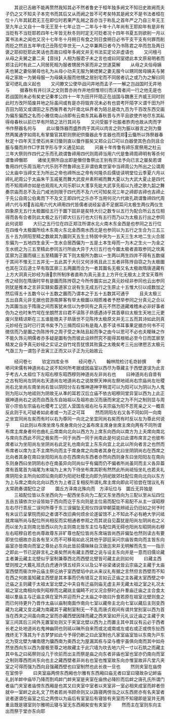 <!-- { "loadSidebar": true } -->
　　其说已舌敝不能再赘然我知其必不然者鲁史于桓年独多阙文不知旧史故阙而夫子仍之又不知夫子本完书而其后又从而阙之皆不可考矣特其是阙文不是书法者桓在位十八年其弑君无王在即位时若果严乱贼之首亦当于称乱之首年严之乃自三年无王至九年止又自十一年无王至十七年止岂一二年与十年十八年尚有王耶抑年有是非有当贬有不当贬耶若四年七年皆无秋冬则时定无可贬者况十四年书夏五则欲削一月以寓书法未之闻也又况十七年冬十月朔日有食之则日食朔日必书干支干支有何罪而削而贬之然且五年甲戌己丑陈佗卒世无一人之卒兼两日者今乃书陈君之卒而忽及两日褒之耶抑贬耶此笑话也吾故曰桓年多阙文并无书法实定论非虚语也
　　又问檀弓从母之夫舅之妻二夫【音扶】人相为服君子未之言也或曰同室缌此本文原易明者而郑注云时有此二人同居死相为服者甥居外家而非之世遂莫解
　　从母之夫俗母姨夫也舅之妻俗舅母也礼为从母小功夫无服为舅缌舅之妻无服今以甥同居母姨夫与舅母之家故一为舅母服一为母姨夫服而他甥之居别宅而不同居者讥之或乃为之解曰同室可缌礼由义起也
　　又问滕文公使毕战问井地而孟子一一解之岂战国时无井地与
　　据春秋有井衍沃之文则晋亦尚作井地但惟坦衍而沃膏者间一行之他无是也若战国则未必有矣史记秦孝公四十一年为田开阡陌正在战国与魏惠王齐威王同时则此时方改阡陌废井地之际虽间或有是亦将毁弃况未必有也尝考阡陌字义谓千田为阡百田为陌又或谓田之东西衡界者为阡南北纵界者为陌总是改九百为千百改东西交画为偏东偏西之名而小雅信南山诗即有云南东其畆春秋晋与齐平且欲使齐地尽东其畆得毋春秋以前已早有阡陌之法行其间与
　　又问受脤于社脤者胙肉也故从肉而字书作祭器名何与
　　此以蜃饰器而盛胙肉于其间以肉言之则为脤以器言之则为蜃然两属通字如周礼有掌蜃官其职则祭祀供蜃器此专言器也而郑云蜃所以饰祭器春秋定十四年天王使石尚来归蜃则直以蜃作脤矣又郑众云□可以白器使其色白则且合脤与蜃而并作□字其字形与字义通见如此
　　问襄十年传鲁有禘乐賔祭用之杜云三年大祭则作四代之乐而孔疏谓鲁禘用四代则周禘当用六代是鲁禘周禘明有等杀何谓鲁禘僭耶
　　诸侯无祭所自出即是僭但鲁祭出王别有宗法予向已言之屡矣若谓鲁用四代乐周当用六代乐则不然鲁禘出王非谓伯禽世室中当禘周公为所出之公谓周公太庙中当禘文王为所出之帝也禘所出之帝有何隆杀后儒徒读明堂位云季夏六月以禘礼祀周公于太庙朱干玉戚冕而舞大武皮弁素积裼而舞大夏以为大武大夏止是四代而不知周禘亦如是也观周礼大司乐职以大濩享先妣大武享先祖以九德之歌九韶之舞奏宗庙而总不及云门咸池则限于四代而不及六代可知矣况三年之禘即吉禘也吉禘止于先公自周公伯禽而下不及文王即四代之乐亦不当用何况六代故孔疏谓鲁禘四代周禘六代与郑吉祫用六代大禘用四代皆儒者说经妄语不足据耳问太极生两仪两仪生四象原无五行太极圗绘五行于圗下固非是矣特大衍之数专以五行为配合所云五位相得而各有合者则此太极之五行即大衍五行也大衍有五行而乃以为太极五行出之参同此何说耶
　　大衍之五行位在四正郑注所谓水北火南木东金西是也参同之五行位在四维今太极圗所绘木东南火东北金西南水西北是也参同以为五行之生合为三五三五十五为阴阳至精之数故其为圗则天五生土特居中央为一五天三生木地二生火合居东偏为一五地四生金天一生水合居西偏为一五是土本生母而一为木之生火一为金之生水统之为三五至精此参同五行所由大异于大衍五行也今圗太极者直取参同之坎离匡廓为正圗而缀三五至精圗于其下则太极所为数以一生两以两生四并不得有五数缀于其间不惟无三五并无一五此其于大衍又何涉焉且此三五者非陈抟自窃之为太极圗也其在汉后道士早有取匡廓三五两圗而合为一者其圗名无极又名太极故隋唐道藏有上方大洞真元妙经为唐宗所制序者直称为真元圣主上方开化无极太上灵宝天尊所传之经则在隋唐时早有是圗而陈抟窃之今所传圗实出之真元妙经非参同也云出参同则犹是推本之言非实録矣葢道家立说有生无成五行之生原止十五惟大衍以成数加之然后得五十五数今以十五数之圗而乃谓本之于五十五数其可通乎
　　且夫太极三五出自真元非无据也尝游南屏客有举太极圗以相质难者予厯举参同之分真元之合以为其圗当出于隋唐之间而客犹未信以为参同有之真元不然恐道藏难稽未必非好事者伪为之也时朱竹垞在坐朗然言曰君不读陈子昻感遇诗乎其首章曰太极生天地三元更废兴至精谅斯在三五谁能徴夫子昻唐世不见陈抟太极原文并无三五而其诗如此则真元妙经在当时已行其书矣予乃三揖而叹曰有是哉人患不读书耳事果足据亦何书不可徴信而乃是圗之伪陈抟传之周子受之朱陆且起而争之由今以思可不必也夫瞹昧之作不能久饰元明儒者亦多疑是圗有伪而彼此设辨然究不能得其根柢必至今日而匡廓至精发之自予真元妙经之实证之自竹垞吾犹恨其败露之太晚矣考三元出律厯志太极元气亟三为一谓包子丑寅三正而又以子正为元始故云





　　经问卷七
　　钦定四库全书
　　经问卷八
　　翰林院检讨毛竒龄撰
　　李塨问宋儒有神道尚右之说不知何所考据或因庙室以西尽为尊藏主于西壁遂误为此言乎考古人太祖位下左昭右穆东昭西穆则神道尚左非尚右也
　　曰神道尚右自昔有之古有阳尚左阴尚右天道尚左地道尚右之说故祭天神尚左祭地祗尚右宗庙尚左社稷尚右北坐尚左南坐尚右皆以阴阳分左右惟神道神字稍混可以为阳可以为阴以为人鬼则为阳以为地祗则为阴故无从凖的耳若汉后立庙不依古昭穆同堂异室以西为上此正据神道尚右之说而自西及东自始祖以及祖祢由汉而唐而宋定之为不刋之制则显与周官小宗伯左宗庙右社稷考工记匠人营国左祖右社与夫宗庙为阳不忍死亲之义一概乖反此则于礼可疑者如此者或一为正之可耳
　　然而阴阳左右又各不同如同一向南之坐宜同尚左矣而有时以右为尊同一向北之坐宜同尚右矣而有时反以左为尊此何说乎
　　曰此则以布席坐席与席身席向分之盖布席主席身坐席主席向两有不同所谓布席主席身者何也曲礼云席南向北向以西方为上席东向西向以南方为上夫席向南北与席向东西此不同之极矣而一同于尚西一同于尚南此是何说曰此谓布席言之也彼布席者以为坐阳尚左坐阴尚右此定礼也南向宜上东东向宜上北此以所向者言之也然而布席者以席为主不主席所向而主于席身席之向南者其身在北曰坐阴阴尚右在西席之北向者其身在南曰坐阳阳尚左亦在西席向东西者亦然向西则身东曰坐阳阳左在南向东则身西曰坐阴阴右亦在南虽异向同尚似乎有偏而仍不偏者所尚虽同而主义各异葢席有首尾首为端尾为末端为上末为下侍坐布席其职有然然此所尚祗恒坐礼也若夫礼席阴阳全主所向如郊坛南向即为阳祀社稷北向即为阴祀故郊社配位南向北向以东方为上与席之南向北向以西方为上者正复相反所谓礼席主席向即此可验尝在馆议礼有太常疏奏谓配位之谬
　　圜丘方泽南北殊向而　方泽坛位与　圜丘无异独是
　　三祖配位皆以东坐西向为一配西坐东向为二配又东坐西向为三配以至从坛四位五岳五镇依次分设皆始于西向而讫于东向则是主位易而配位不易配不从主一误昭穆左右尽行乖反二误何所尊于东三误偏坠无观仪四误举朝莫能辨祗云仍旧如之何予时有末议已呈掌院而抑之者谓不改旧典何烦余论遂留馆不上不知此不必有絶大学问祗就席端所尚与配位所尚相反而实相通者参观之而其说自见葢犹是阳尚左阴尚右之义而以坐为主则南北皆西以向为主则南北皆东主位与配位两无碍也阳尚左昭阴尚右穆左右昭穆自若也尚尊故尊东非旷尊也配位皆尚东席端皆尚西非偏坠也然则读古有要即坐位细故亦且各有至义而不可移易如此况其他乎邵廷采问宗庙皆南向而主皆东向庙室亦皆南向而室之尊处必东向此皆前儒昧昧自汉唐迄宋并无明解而先生一一指示之即此一节已足辟言礼之奥矣然尚有藏主西壁之说与设主东向并是一意而旧儒论藏主者兼云藏主北壁似乎室制兼尊西北而西壁北壁皆可藏主此则如何
　　曰藏主西壁则按之大戴礼班氏白虎通许慎五经异义以及公羊谷梁诸说皆云宗庙之主藏于太庙室西壁而衞次仲云庙主祭讫纳于室西壁塪中此从来议礼有据之言然但言西壁而不知在西之何故虽知藏主西壁是其本事而仍有错互之言如云正庙之主各藏太室西壁之中迁庙之主则藏于太祖太室北壁之中夫自有迁庙则庙无虚主并无藏太祖之室之礼况太祖之室北南相向俟列昭穆而北藏祧主偏畸不对又况合祭时必升羣庙迁庙之主合食太祖以羣庙主与迁庙主俱在室外并迎而升之太庙之中故曰升食若原在祖室北壁则食之而已何待更升乃晋作太庙以庙制南面作南向七室以藏帝主北向七室以藏后主则变西藏为北藏又变北藏为南藏其于藏制室制无一不乱而唐贞观间有谓共堂别室以西为首当在西夹之间虽向南之室而亦藏西壁因降而藏之西夹室如开元礼议迁庙之主藏于夹室三间其后三间外无置室处则又于夹室北壁以西为上而置主其中其议有云必于西者长老之处地道尚右鬼神幽阴也则祗以昧所自来而或北或南或左或右或正或傍东扯西拽终无下落其为千古梦梦如此今予得仍断之曰此室制也凡家室庙室皆以东南为戸东北为窔北壁为墉南牕为牖西南为奥西北为屋漏其栋与梁与檐宇虽俱向南而其中如舟然坐西向东以西为屋极至尊之地故藏主于此穴墙为坎去地六尺一寸以石筑之而藏主其中名之曰祏祭则设几于坎前而出主而祭是庙之向东者非庙也室也室亦仍南向而室之制则尊西而尚东向也主之藏西壁者非尚右也室也惟室故东向亦惟室故非凡堂凡夹室之可得而强为西向且强藏西壁也曰室制然也此长夜一旦也
　　然则夹室在庙傍在室傍乎
　　曰夹室庙两傍东西厢也尔雅有东西厢曰庙无者曰室曰寝故杂记衅庙礼刲羊衅中庙毕乃降而割鸡衅门衅夹室是夹室在庙傍必降阶而后衅之唐孔氏所谓门者庙门夹室者庙傍东西厢是也其又曰夹室中室者以夹室非一室必相夹成室而衅者但就中一室衅之此礼文了然者若尚书顾命则又以路寝两傍当之以东西房亦有名夹室者说者遂谓在庙室之后之两傍以为庙后有室室后有寝皆有夹室而不知寝即是室并无两重且既是寝室则尔雅明云寝与室无东西厢矣安有夹室乎
　　然而主在室则东向主出而祭于堂亦东向耶

